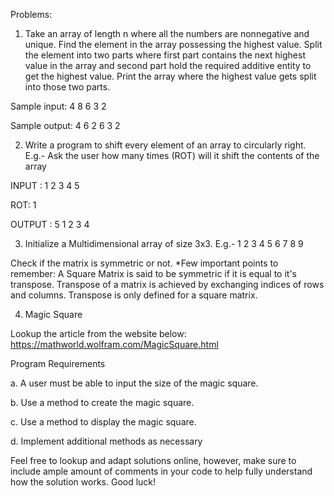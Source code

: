 Problems:

1. Take an array of length n where all the numbers are nonnegative and unique. Find the
  element in the array possessing the highest value. Split the element into two parts
  where first part contains the next highest value in the array and second part hold the
  required additive entity to get the highest value. Print the array where the highest value
  gets split into those two parts.
  
  Sample input: 4 8 6 3 2
  
  Sample output: 4 6 2 6 3 2
  
2. Write a program to shift every element of an array to circularly right. E.g.-
Ask the user how many times (ROT) will it shift the contents of the array

INPUT : 1 2 3 4 5

ROT: 1

OUTPUT : 5 1 2 3 4

3. Initialize a Multidimensional array of size 3x3.
E.g.-
1 2 3
4 5 6
7 8 9

Check if the matrix is symmetric or not.
*Few important points to remember: A Square Matrix is said to be symmetric if it is equal to
it's transpose. Transpose of a matrix is achieved by exchanging indices of rows and columns.
Transpose is only defined for a square matrix.

4. Magic Square

Lookup the article from the website below:
https://mathworld.wolfram.com/MagicSquare.html

Program Requirements

a. A user must be able to input the size of the magic square.

b. Use a method to create the magic square.

c. Use a method to display the magic square.

d. Implement additional methods as necessary

Feel free to lookup and adapt solutions online, however, make sure to include ample amount
of comments in your code to help fully understand how the solution works.
Good luck!
